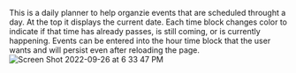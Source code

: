 This is a daily planner to help organzie events that are scheduled throught a day. At the top it displays the current date. Each time block changes color to indicate if that time has already passes, is still coming, or is currently happening. Events can be entered into the hour time block that the user wants and will persist even after reloading the page. 
![Screen Shot 2022-09-26 at 6 33 47 PM](https://user-images.githubusercontent.com/109611768/192398866-ccef56b1-8e32-4b39-b33c-3f034770a51e.png)
